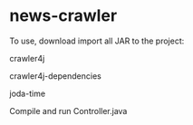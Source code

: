 news-crawler
============


To use, download import all JAR to the project:

crawler4j

crawler4j-dependencies

joda-time


Compile and run Controller.java
